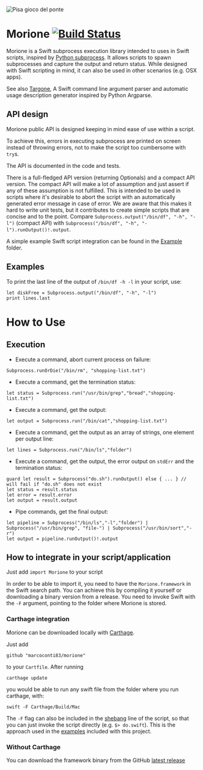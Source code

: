 ![Pisa gioco del ponte](https://upload.wikimedia.org/wikipedia/commons/thumb/b/b4/Pisa_GiocoPonte_1935.jpg/800px-Pisa_GiocoPonte_1935.jpg)
# Morione [![Build Status](https://travis-ci.org/marcoconti83/morione.svg?branch=master)](https://travis-ci.org/marcoconti83/morione)

Morione is a Swift subprocess execution library intended to uses in Swift scripts, inspired by [Python subprocess](https://docs.python.org/2/library/subprocess.html). It allows scripts to spawn subprocesses and capture the output and return status. While designed with Swift scripting in mind, it can also be used in other scenarios (e.g. OSX apps).

See also [Targone](https://github.com/marcoconti83/targone/), A Swift command line argument parser and automatic usage description generator inspired by Python Argparse.

## API design

Morione public API is designed keeping in mind ease of use within a script.

To achieve this, errors in executing subprocess are printed on screen instead of throwing errors, not to make the script too cumbersome with `try`s.

The API is documented in the code and tests.

There is a full-fledged API version (returning Optionals) and a compact API version. The compact API will make a lot of assumption and just assert if any of these assumption is not fulfilled. This is intended to be used in scripts where it's desirable to abort the script with an automatically generated error message in case of error. We are aware that this makes it hard to write unit tests, but it contributes to create simple scripts that are concise and to the point. Compare `Subprocess.output("/bin/df", "-h", "-l")` (compact API) with `Subprocess("/bin/df", "-h", "-l").runOutput()!.output`.


A simple example Swift script integration can be found in the [Example](https://github.com/marcoconti83/morione/tree/master/Examples) folder.

## Examples

To print the last line of the output of `/bin/df -h -l` in your script, use:

```
let diskFree = Subprocess.output("/bin/df", "-h", "-l")
print lines.last
```

# How to Use

## Execution 

- Execute a command, abort current process on failure:

```Subprocess.runOrDie("/bin/rm", "shopping-list.txt")```

- Execute a command, get the termination status:

```let status = Subprocess.run("/usr/bin/grep","bread","shopping-list.txt")```

- Execute a command, get the output:

```let output = Subprocess.run("/bin/cat","shopping-list.txt")```

- Execute a command, get the output as an array of strings, one element per output line:

```let lines = Subprocess.run("/bin/ls","folder")```

- Execute a command, get the output, the error output on `stdErr` and the termination status:

```
guard let result = Subprocess("do.sh").runOutput() else { ... } // will fail if "do.sh" does not exist
let status = result.status
let error = result.error
let output = result.output
```

- Pipe commands, get the final output:

```
let pipeline = Subprocess("/bin/ls","-l","folder") | Subprocess("/usr/bin/grep", "file-") | Subprocess("/usr/bin/sort","-r")
let output = pipeline.runOutput()!.output
```

## How to integrate in your script/application

Just add ```import Morione``` to your script

In order to be able to import it, you need to have the `Morione.framework` in the Swift search path. You can achieve this by compiling it yourself or downloading a binary version from a release. You need to invoke Swift with the `-F` argument, pointing to the folder where Morione is stored.

### Carthage integration
Morione can be downloaded locally with [Carthage](https://github.com/Carthage/Carthage). 

Just add 

```github "marcoconti83/morione"```

to your `Cartfile`. After running

```carthage update```

you would be able to run any swift file from the folder where you run carthage, with:

```swift -F Carthage/Build/Mac```

The `-F` flag can also be included in the [shebang](https://en.wikipedia.org/wiki/Shebang_%28Unix%29) line of the script, so that you can just invoke the script directly (e.g. ```$> do.swift```). This is the approach used in the [examples](https://github.com/marcoconti83/morione/tree/master/Examples) included with this project.

### Without Carthage
You can download the framework binary from the GitHub [latest release](https://github.com/marcoconti83/morione/releases/latest)


